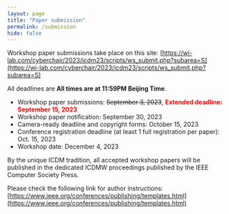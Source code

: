 ```yaml
---
layout: page
title: "Paper submission"
permalink: /submission
hide: false
---
```


Workshop paper submissions take place on this site: [https://wi-lab.com/cyberchair/2023/icdm23/scripts/ws_submit.php?subarea=S](https://wi-lab.com/cyberchair/2023/icdm23/scripts/ws_submit.php?subarea=S)

All deadlines are **All times are at 11:59PM Beijing Time**.

* Workshop paper submissions: ~~September 3, 2023~~, <span style="color:red">**Extended deadline: September 15, 2023**</span> 
* Workshop paper notification: September 30, 2023
* Camera-ready deadline and copyright forms: October 15, 2023
* Conference registration deadline (at least 1 full registration per paper): Oct. 15, 2023
* Workshop date: December 4, 2023

By the unique ICDM tradition, all accepted workshop papers will be published in the dedicated ICDMW proceedings published by the IEEE Computer Society Press.

Please check the following link for author instructions: [https://www.ieee.org/conferences/publishing/templates.html](https://www.ieee.org/conferences/publishing/templates.html)
